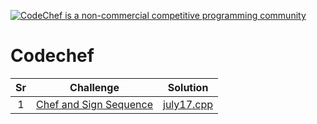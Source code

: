  <a href="/" title=""><img src="/sites/all/themes/abessive/logo.png" alt="CodeChef is a non-commercial competitive programming community" id="logo" /><span></span></a>     



# Codechef
| Sr |  Challenge   | Solution |
|:---:|:---:|:--:|
|  1  |  [Chef and Sign Sequence](https://www.codechef.com/JULY17/problems/CHEFSIGN) |  [july17.cpp](https://github.com/richagithub/Codes/blob/master/Questions/codechef/CHEFSIGN.cpp)  |
